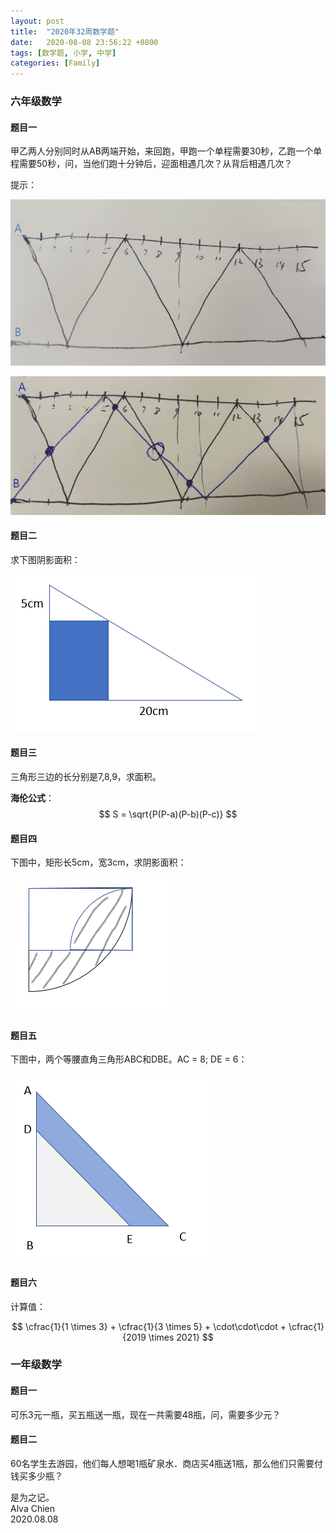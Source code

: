 ```yaml
---
layout: post
title:  "2020年32周数学题"
date:   2020-08-08 23:56:22 +0800
tags: [数学题, 小学, 中学]
categories: [Family]
---
```


### 六年级数学

#### 题目一

甲乙两人分别同时从AB两端开始，来回跑，甲跑一个单程需要30秒，乙跑一个单程需要50秒，问，当他们跑十分钟后，迎面相遇几次？从背后相遇几次？

提示：

![Img](/assets/uploads/2020/08/Quiz1Answer1.jpg)


![Img](/assets/uploads/2020/08/Quiz1Answer2.jpg)


#### 题目二

求下图阴影面积：

![Img](/assets/uploads/2020/08/Quiz2.png)


#### 题目三

三角形三边的长分别是7,8,9，求面积。

**海伦公式**： $$ S = \sqrt{P(P-a)(P-b)(P-c)} $$ 


#### 题目四

下图中，矩形长5cm，宽3cm，求阴影面积：

![Img](/assets/uploads/2020/08/Quiz4.png)


#### 题目五

下图中，两个等腰直角三角形ABC和DBE。AC = 8; DE = 6：

![Img](/assets/uploads/2020/08/Quiz5.png)


#### 题目六

计算值：

$$ \cfrac{1}{1 \times 3} + \cfrac{1}{3 \times 5} + \cdot\cdot\cdot + \cfrac{1}{2019 \times 2021} $$


### 一年级数学


#### 题目一

可乐3元一瓶，买五瓶送一瓶，现在一共需要48瓶，问，需要多少元？

#### 题目二

60名学生去游园，他们每人想喝1瓶矿泉水．商店买4瓶送1瓶，那么他们只需要付钱买多少瓶？



是为之记。   
Alva Chien    
2020.08.08

